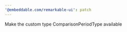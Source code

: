```yaml
---
'@embeddable.com/remarkable-ui': patch
---
```


Make the custom type ComparisonPeriodType available
